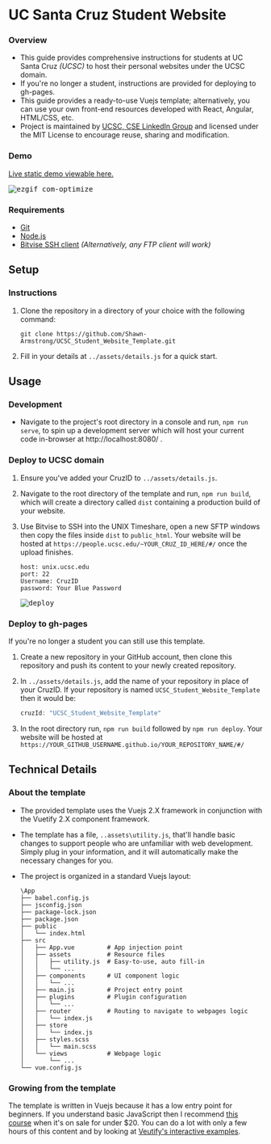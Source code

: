 <!-- 
Copyright (c) 2023 Shawn Armstrong. 
All rights reserved. Licensed under the MIT License. 
-->


# UC Santa Cruz Student Website

### Overview
- This guide provides comprehensive instructions for students at UC Santa Cruz _(UCSC)_ to host their personal websites under the UCSC domain.
- If you're no longer a student, instructions are provided for deploying to gh-pages.
- This guide provides a ready-to-use Vuejs template; alternatively, you can use your own front-end resources developed with React, Angular, HTML/CSS, etc.
- Project is maintained by [UCSC, CSE LinkedIn Group](https://www.linkedin.com/groups/13961967/) and licensed under the MIT License to encourage reuse, sharing and modification.

### Demo
[Live static demo viewable here.](https://shawn-armstrong.github.io/UCSC_Student_Website_Template/#/)
  
<kbd>![ezgif com-optimize](https://user-images.githubusercontent.com/80125540/247391168-b903b33f-6f61-427d-a5f6-3c779139da9c.gif)</kbd>

### Requirements
- [Git](https://git-scm.com/)
- [Node.js](https://nodejs.org/en)
- [Bitvise SSH client](https://www.bitvise.com/download-area) _(Alternatively, any FTP client will work)_

## Setup

### Instructions
1. Clone the repository in a directory of your choice with the following command:
     
   ```Console
   git clone https://github.com/Shawn-Armstrong/UCSC_Student_Website_Template.git
   ```
2. Fill in your details at `../assets/details.js` for a quick start. 

## Usage

### Development
- Navigate to the project's root directory in a console and run, `npm run serve`, to spin up a development server which will host your current code in-browser at http://localhost:8080/ .

### Deploy to UCSC domain
1. Ensure you've added your CruzID to `../assets/details.js`.
2. Navigate to the root directory of the template and run, `npm run build`, which will create a directory called `dist` containing a production build of your website.
3. Use Bitvise to SSH into the UNIX Timeshare, open a new SFTP windows then copy the files inside `dist` to `public_html`. Your website will be hosted at `https://people.ucsc.edu/~YOUR_CRUZ_ID_HERE/#/` once the upload finishes.
      
    ```Console
    host: unix.ucsc.edu
    port: 22
    Username: CruzID
    password: Your Blue Password
    ```
    <kbd>![deploy](https://user-images.githubusercontent.com/80125540/247389855-735d2ce1-3918-45ce-a0f7-6fa90bc0eae3.gif)</kbd>

### Deploy to gh-pages
If you're no longer a student you can still use this template. 

1. Create a new repository in your GitHub account, then clone this repository and push its content to your newly created repository.
2. In `../assets/details.js`, add the name of your repository in place of your CruzID. If your repository is named `UCSC_Student_Website_Template` then it would be:

   ```JavaScript
   cruzId: "UCSC_Student_Website_Template"
   ```
3. In the root directory run, `npm run build` followed by `npm run deploy`. Your website will be hosted at `https://YOUR_GITHUB_USERNAME.github.io/YOUR_REPOSITORY_NAME/#/`


## Technical Details

### About the template
- The provided template uses the Vuejs 2.X framework in conjunction with the Vuetify 2.X component framework. 
- The template has a file, `..assets\utility.js`, that'll handle basic changes to support people who are unfamiliar with web development. Simply plug in your information, and it will automatically make the necessary changes for you.
- The project is organized in a standard Vuejs layout:
    
  ```Console
  \App
  ├── babel.config.js
  ├── jsconfig.json
  ├── package-lock.json
  ├── package.json
  ├── public
  │   └── index.html
  ├── src
  │   ├── App.vue         # App injection point
  │   ├── assets          # Resource files
  │   │   ├── utility.js  # Easy-to-use, auto fill-in
  │   │   └── ...
  │   ├── components      # UI component logic
  │   │   └── ...
  │   ├── main.js         # Project entry point
  │   ├── plugins         # Plugin configuration
  │   │   └── ...
  │   ├── router          # Routing to navigate to webpages logic
  │   │   └── index.js
  │   ├── store
  │   │   └── index.js
  │   ├── styles.scss
  │   │   └── main.scss
  │   └── views           # Webpage logic
  │       └── ...
  └── vue.config.js
  ```
  
### Growing from the template
The template is written in Vuejs because it has a low entry point for beginners. If you understand basic JavaScript then I recommend [this course](https://www.udemy.com/course-dashboard-redirect/?course_id=995016) when it's on sale for under $20. You can do a lot with only a few hours of this content and by looking at [Veutify's interactive examples](https://v2.vuetifyjs.com/en/). 
